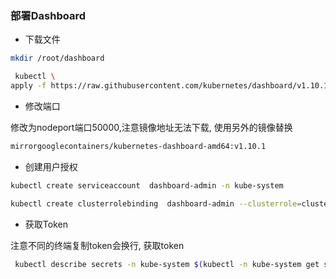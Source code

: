 ### 部署Dashboard

- 下载文件

```sh
mkdir /root/dashboard

 kubectl \
apply -f https://raw.githubusercontent.com/kubernetes/dashboard/v1.10.1/src/deploy/recommended/kubernetes-dashboard.yaml

```

- 修改端口

修改为nodeport端口50000,注意镜像地址无法下载, 使用另外的镜像替换

```sh
mirrorgooglecontainers/kubernetes-dashboard-amd64:v1.10.1
```

- 创建用户授权

```sh
kubectl create serviceaccount  dashboard-admin -n kube-system

kubectl create clusterrolebinding  dashboard-admin --clusterrole=cluster-admin --serviceaccount=kube-system:dashboard-admin
```

- 获取Token

注意不同的终端复制token会换行, 获取token

```sh
 kubectl describe secrets -n kube-system $(kubectl -n kube-system get secret | awk '/dashboard-admin/{print $1}')
```



